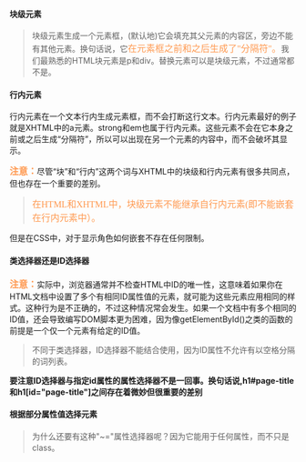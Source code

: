 #### 块级元素 ####
>块级元素生成一个元素框，(默认地)它会填充其父元素的内容区，旁边不能有其他元素。换句话说，它<font color="#ff995" face="微软雅黑" size="3">在元素框之前和之后生成了"分隔符"。</font>我们最熟悉的HTML块元素是p和div。替换元素可以是块级元素，不过通常都不是。

#### 行内元素 ####
行内元素在一个文本行内生成元素框，而不会打断这行文本。行内元素最好的例子就是XHTML中的a元素。strong和em也属于行内元素。这些元素不会在它本身之前或之后生成“分隔符”，所以可以出现在另一个元素的内容中，而不会破坏其显示。

<font color="#ff995" face="微软雅黑" size="3">**注意：**</font>尽管“块”和“行内”这两个词与XHTML中的块级和行内元素有很多共同点，但也存在一个重要的差别。
><font color="#ff995" face="微软雅黑" size="3">在HTML和XHTML中，块级元素不能继承自行内元素(即不能嵌套在行内元素中）。</font>

但是在CSS中，对于显示角色如何嵌套不存在任何限制。


#### 类选择器还是ID选择器 ####
<font color="#ff995" face="微软雅黑" size="3">**注意：**</font>实际中，浏览器通常并不检查HTML中ID的唯一性，这意味着如果你在HTML文档中设置了多个有相同ID属性值的元素，就可能为这些元素应用相同的样式。这种行为是不正确的，不过这种情况常会发生。如果一个文档中有多个相同的ID值，还会导致编写DOM脚本更为困难，因为像getElementById()之类的函数的前提是一个仅一个元素有给定的ID值。

>不同于类选择器，ID选择器不能结合使用，因为ID属性不允许有以空格分隔的词列表。

**要注意ID选择器与指定id属性的属性选择器不是一回事。换句话说,h1#page-title和h1[id="page-title"]之间存在着微妙但很重要的差别**

#### 根据部分属性值选择元素 ####
>为什么还要有这种"~="属性选择器呢？因为它能用于任何属性，而不只是class。